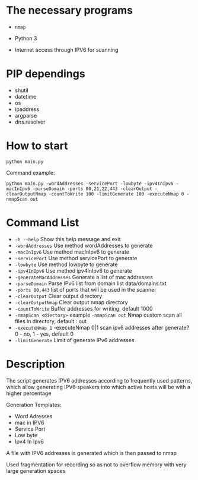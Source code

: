 # The necessary programs
    
  - ```nmap``` 
  
  - Python 3
  
  - Internet access through IPV6 for scanning

# PIP dependings

- shutil
- datetime
- os
- ipaddress
- argparse
- dns.resolver

 # How to start

    python main.py
    
Command example: 
 
 `python main.py -wordAddresses -servicePort -lowbyte -ipv4InIpv6 -macInIpv6 -parseDomain -ports 80,21,22,443 -clearOutput -clearOutputNmap -countToWrite 100 -limitGenerate 100 -executeNmap 0 -nmapScan out`


# Command List

- `-h --help`     Show this help message and exit
- `-wordAddresses` Use method wordAddresses to generate
- `-macInIpv6` Use method macInIpv6 to generate
- `-servicePort` Use method servicePort to generate
- `-lowbyte` Use method lowbyte to generate
- `-ipv4InIpv6` Use method ipv4InIpv6 to generate
- `-generateMacAddresses` Generate a list of mac addresses
- `-parseDomain` Parse IPv6 list from domain list data/domains.txt
- `-ports 80,443` list of ports that will be used in the scanner
- `-clearOutput` Сlear output directory
- `-clearOutputNmap` Сlear output nmap directory
- `-countToWrite` Buffer addresses for writing, default 1000
- `-nmapScan <diectory>` example `-nmapScan out` Nmap custom scan all files in directory, default <directory> : out 
- `-executeNmap 1` -executeNmap 0|1 scan ipv6 addresses after generate? 0 - no, 1 - yes, default 0
- `-limitGenerate` Limit of generate IPv6 addresses
  
  
# Description

The script generates IPV6 addresses according to frequently used patterns, which allow generating IPV6 speakers into which active hosts will be with a higher percentage

Generation Templates:
- Word Adresses
- mac in IPV6
- Service Port
- Low byte
- Ipv4 In Ipv6
       
A file with IPV6 addresses is generated which is then passed to nmap

Used fragmentation for recording so as not to overflow memory with very large generation spaces

